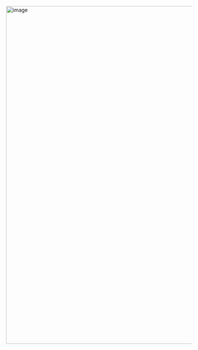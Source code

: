 <img width="917" alt="image" src="https://github.com/sejongsmarcle/2024_Spring_Kaggle_Study/assets/128336150/4eaf676e-56f4-4fe2-80b6-2d76a9c437ea">
